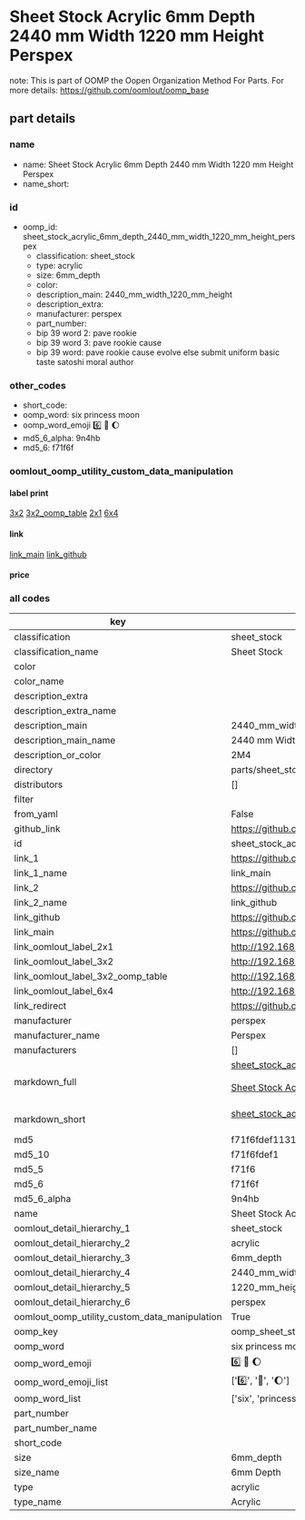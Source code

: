 # Sheet Stock Acrylic 6mm Depth 2440 mm Width 1220 mm Height Perspex  

note: This is part of OOMP the Oopen Organization Method For Parts. For more details: https://github.com/oomlout/oomp_base

##  part details
  







### name
* name: Sheet Stock Acrylic 6mm Depth 2440 mm Width 1220 mm Height Perspex
* name_short: 
### id
* oomp_id: sheet_stock_acrylic_6mm_depth_2440_mm_width_1220_mm_height_perspex
  * classification: sheet_stock
  * type: acrylic
  * size: 6mm_depth
  * color: 
  * description_main: 2440_mm_width_1220_mm_height
  * description_extra: 
  * manufacturer: perspex
  * part_number: 
  * bip 39 word 2: pave rookie
  * bip 39 word 3: pave rookie cause
  * bip 39 word: pave rookie cause evolve else submit uniform basic taste satoshi moral author

### other_codes
* short_code: 
* oomp_word: six princess moon
* oomp_word_emoji :six: :princess: :moon:
* md5_6_alpha: 9n4hb
* md5_6: f71f6f






### oomlout_oomp_utility_custom_data_manipulation
#### label print
[3x2](http://192.168.1.245:1112/?label=oomp%209n4hb)
[3x2_oomp_table](http://192.168.1.108:1112/?label=oomp%209n4hb)
[2x1](http://192.168.1.242:1112/?label=oomp%209n4hb)
[6x4](http://192.168.1.55:1112/?label=oomp%209n4hb)    

#### link

[link_main](https://github.com/oomlout/oomlout_oomp_version_1_messy/tree/main/parts/sheet_stock_acrylic_6mm_depth_2440_mm_width_1220_mm_height_perspex) [link_github](https://github.com/oomlout/oomlout_oomp_version_1_messy/tree/main/parts/sheet_stock_acrylic_6mm_depth_2440_mm_width_1220_mm_height_perspex)                             

#### price







### all codes 
| key | value |  
| --- | --- |  
| classification | sheet_stock |  
| classification_name | Sheet Stock |  
| color |  |  
| color_name |  |  
| description_extra |  |  
| description_extra_name |  |  
| description_main | 2440_mm_width_1220_mm_height |  
| description_main_name | 2440 mm Width 1220 mm Height |  
| description_or_color | 2M4 |  
| directory | parts/sheet_stock_acrylic_6mm_depth_2440_mm_width_1220_mm_height_perspex |  
| distributors | [] |  
| filter |  |  
| from_yaml | False |  
| github_link | https://github.com/oomlout/oomlout_oomp_part_src/tree/main/parts/sheet_stock_acrylic_6mm_depth_2440_mm_width_1220_mm_height_perspex |  
| id | sheet_stock_acrylic_6mm_depth_2440_mm_width_1220_mm_height_perspex |  
| link_1 | https://github.com/oomlout/oomlout_oomp_version_1_messy/tree/main/parts/sheet_stock_acrylic_6mm_depth_2440_mm_width_1220_mm_height_perspex |  
| link_1_name | link_main |  
| link_2 | https://github.com/oomlout/oomlout_oomp_version_1_messy/tree/main/parts/sheet_stock_acrylic_6mm_depth_2440_mm_width_1220_mm_height_perspex |  
| link_2_name | link_github |  
| link_github | https://github.com/oomlout/oomlout_oomp_version_1_messy/tree/main/parts/sheet_stock_acrylic_6mm_depth_2440_mm_width_1220_mm_height_perspex |  
| link_main | https://github.com/oomlout/oomlout_oomp_version_1_messy/tree/main/parts/sheet_stock_acrylic_6mm_depth_2440_mm_width_1220_mm_height_perspex |  
| link_oomlout_label_2x1 | http://192.168.1.242:1112/?label=oomp%209n4hb |  
| link_oomlout_label_3x2 | http://192.168.1.245:1112/?label=oomp%209n4hb |  
| link_oomlout_label_3x2_oomp_table | http://192.168.1.108:1112/?label=oomp%209n4hb |  
| link_oomlout_label_6x4 | http://192.168.1.55:1112/?label=oomp%209n4hb |  
| link_redirect | https://github.com/oomlout/oomlout_oomp_version_1_messy/tree/main/parts/sheet_stock_acrylic_6mm_depth_2440_mm_width_1220_mm_height_perspex |  
| manufacturer | perspex |  
| manufacturer_name | Perspex |  
| manufacturers | [] |  
| markdown_full | [sheet_stock_acrylic_6mm_depth_2440_mm_width_1220_mm_height_perspex](none)<br>[](none)<br>[Sheet Stock Acrylic 6Mm Depth 2440 Mm Width 1220 Mm Height Perspex](none)<br><br> |  
| markdown_short | [sheet_stock_acrylic_6mm_depth_2440_mm_width_1220_mm_height_perspex](none)<br><br> |  
| md5 | f71f6fdef1131daf602414e2492ef50c |  
| md5_10 | f71f6fdef1 |  
| md5_5 | f71f6 |  
| md5_6 | f71f6f |  
| md5_6_alpha | 9n4hb |  
| name | Sheet Stock Acrylic 6mm Depth 2440 mm Width 1220 mm Height Perspex |  
| oomlout_detail_hierarchy_1 | sheet_stock |  
| oomlout_detail_hierarchy_2 | acrylic |  
| oomlout_detail_hierarchy_3 | 6mm_depth |  
| oomlout_detail_hierarchy_4 | 2440_mm_width |  
| oomlout_detail_hierarchy_5 | 1220_mm_height |  
| oomlout_detail_hierarchy_6 | perspex |  
| oomlout_oomp_utility_custom_data_manipulation | True |  
| oomp_key | oomp_sheet_stock_acrylic_6mm_depth_2440_mm_width_1220_mm_height_perspex |  
| oomp_word | six princess moon |  
| oomp_word_emoji | :six: :princess: :moon: |  
| oomp_word_emoji_list | [':six:', ':princess:', ':moon:'] |  
| oomp_word_list | ['six', 'princess', 'moon'] |  
| part_number |  |  
| part_number_name |  |  
| short_code |  |  
| size | 6mm_depth |  
| size_name | 6mm Depth |  
| type | acrylic |  
| type_name | Acrylic |  
